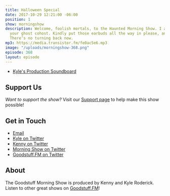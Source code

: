 ```yaml
---
title: Halloween Special
date: 2017-10-29 12:21:00 -06:00
position: 1
show: morningshow
description: Welcome, foolish mortals, to the Haunted Morning Show. I am your cohost,
  your ghost cohost. Kindly put those earbuds all the way in please, and get comfortable.
  There’s no turning back now.
mp3: https://media.transistor.fm/fe0ac5e6.mp3
image: "/uploads/morningshow-368.png"
episode: 368
layout: episode
---
```


* [Kyle's Production Soundboard](http://goodstuff.fm/uploads/2017-10-29.png)

## Support Us
*Want to support the show?* Visit our [Support page](https://goodstuff.fm/support) to help make this show possible!

## Get in Touch
* [Email](mailto:kyle@goodstuff.fm)
* [Kyle on Twitter](http://twitter.com/dogburps)
* [Kenny on Twitter](http://twitter.com/pizzarobotics)
* [Morning Show on Twitter](http://twitter.com/morningshowam)
* [Goodstuff.FM on Twitter](http://twitter.com/goodstufffm)

## About
The Goodstuff Morning Show is produced by Kenny and Kyle Roderick. Listen to other great shows on [Goodstuff.FM](http://goodstuff.fm/shows)!
